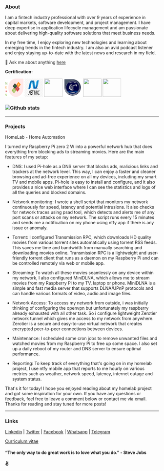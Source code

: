### About

I am a fintech industry professional with over 9 years of experience in capital markets, software development, and project management. I have deep expertise in application lifecycle management and am passionate about delivering high-quality software solutions that meet business needs.

In my free time, I enjoy exploring new technologies and learning about emerging trends in the fintech industry. I am also an avid podcast listener and enjoy staying up-to-date with the latest news and research in my field.

💬 Ask me about anything [here](https://wa.me/message/44OBR2ND4KVQI1)



**Certification:**  

[<code><img height="60" width="60" src="https://github.com/1ramkrishnan/1Ramkrishnan.github.io/raw/master/images/mean.png"></code>](https://drive.google.com/file/d/1-ArkycQZgtb7_4Jw-Vuw6bB8QLHb6Or2/view?usp=share_link)
[<code><img height="60" width="60" src="https://github.com/1ramkrishnan/1Ramkrishnan.github.io/raw/master/images/aspnet.jpg"></code>](https://drive.google.com/file/d/1-X6IL5UW_Asf6ra6_lbA0K0_W29xNbjS/view?usp=share_link)
[<code><img height="60" width="60" src="https://i0.wp.com/www.msicertified.com/wp-content/uploads/2021/10/PMEC.png?resize=150%2C150&is-pending-load=1#038;ssl=1"></code>](https://drive.google.com/file/d/1-EHClNZ8j6YAiBGMnvyKDqPVTUydGBlQ/view?usp=share_link)
[<code><img height="60" width="60" src="https://raw.githubusercontent.com/1ramkrishnan/1Ramkrishnan.github.io/master/images/lsswb150.png"></code>](https://drive.google.com/file/d/1pW2_VcX14IB5j_13cmO8lE0toykxCAGS/view?usp=share_link)
[<code><img height="60" width="60" src="https://images.credly.com/size/680x680/images/b870667f-00a3-48d7-b988-9c02b441b883/image.png"></code>](https://www.credly.com/badges/5af788da-a8b8-4315-bab3-145b4129537b/public_url)
[<code><img height="60" width="60" src="https://images.credly.com/size/680x680/images/81f903ed-c3a1-4f4b-afcd-e03331a5b12c/image.png"></code>](https://www.credly.com/badges/3f34cc17-619e-4feb-8aff-4ead1b2e50ba/public_url)
### ![Github stats](https://github-readme-stats.vercel.app/api?username=1ramkrishnan&count_private=true&hide=prs,issues)
---
### Projects

HomeLab - Home Automation

I turned my Raspberry Pi zero 2 W into a powerful network hub that does everything from blocking ads to streaming movies. Here are the main features of my setup:

- DNS: I used Pi-hole as a DNS server that blocks ads, malicious links and trackers at the network level. This way, I can enjoy a faster and cleaner browsing and ad-free experience on all my devices, including my smart TV and mobile apps. Pi-hole is easy to install and configure, and it also provides a nice web interface where I can see the statistics and logs of all the queries and blocked domains.

- Network monitoring: I wrote a shell script that monitors my network continuously for speed, latency and potential intrusions. It also checks for network traces using psad tool, which detects and alerts me of any port scans or attacks on my network. The script runs every 15 minutes and sends me a notification on my phone using ntfy app if there is any issue or anomaly.

- Torrent: I configured Transmission RPC, which downloads HD quality movies from various torrent sites automatically using torrent RSS feeds. This saves me time and bandwidth from manually searching and downloading movies online. Transmission RPC is a lightweight and user-friendly torrent client that runs as a daemon on my Raspberry Pi and can be controlled remotely via web or mobile app.

- Streaming: To watch all these movies seamlessly on any device within my network, I also configured MiniDLNA, which allows me to stream movies from my Raspberry Pi to my TV, laptop or phone. MiniDLNA is a simple and fast media server that supports DLNA/UPnP protocols and can handle various formats of video, audio and image files.

- Network Access: To access my network from outside, i was initially thinking of configuring the openvpn but unfortunately my raspberry already exhausted with all other task. So i configure lightweight Zerotier network tunnel which gives me access to my network from anywhere. Zerotier is a secure and easy-to-use virtual network that creates encrypted peer-to-peer connections between devices.

- Maintenance: I scheduled some cron jobs to remove unwanted files and watched movies from my Raspberry Pi to free up some space. I also set up a daily reboot of my router and DNS server to ensure optimal performance.

- Reporting: To keep track of everything that's going on in my homelab project, I use ntfy mobile app that reports to me hourly on various metrics such as weather, network speed, latency, internet outage and system status.

That's it for today! I hope you enjoyed reading about my homelab project and got some inspiration for your own. If you have any questions or feedback, feel free to leave a comment below or contact me via email. Thanks for reading and stay tuned for more posts!

---
### Links

[Linkedin](https://www.linkedin.com/in/1ramkrishnan) | 
[Twitter](https://twitter.com/1rkthevar) | 
[Facebook](https://www.facebook.com/ramkrishnan.thevar) | 
[Whatsapp](https://wa.me/message/44OBR2ND4KVQI1) | 
[Telegram](https://t.me/rkthevar1)



[Curriculum vitae](https://drive.google.com/file/d/10M0RabL1QvA1CtbITbOJNpdDjPFiqrzK/view?usp=share_link)

#### “The only way to do great work is to love what you do.” - Steve Jobs
#### ✌️
